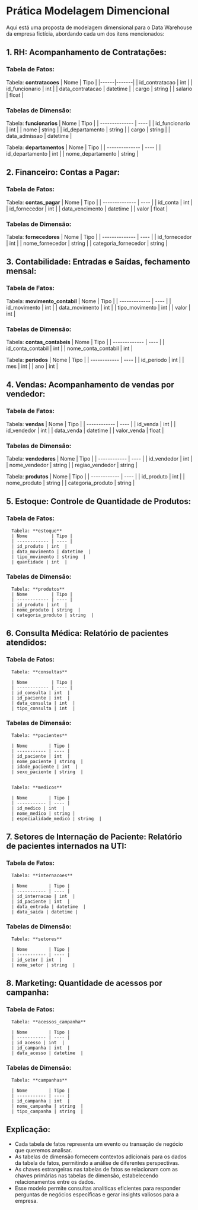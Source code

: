# Prática Modelagem Dimencional

Aqui está uma proposta de modelagem dimensional para o Data Warehouse da empresa fictícia, abordando cada um dos itens mencionados:

## 1. **RH: Acompanhamento de Contratações**:

### Tabela de Fatos: 

   Tabela: **contratacoes**
   | Nome | Tipo  |
   |------|-------|
   | id_contratacao |  int  |
   | id_funcionario |  int  |
   |  data_contratacao | datetime  |
   |  cargo | string   |
   |  salario |  float |
        
        
### Tabelas de Dimensão: 

Tabela: **funcionarios** 
| Nome           | Tipo |
| -------------- | ---- |
| id_funcionario | int  |
| nome | string  |
| id_departamento | string  |
| cargo | string  |
| data_admissao | datetime  |

Tabela: **departamentos** 
| Nome           | Tipo |
| -------------- | ---- |
| id_departamento | int  |
| nome_departamento | string  |


## 2. **Financeiro: Contas a Pagar**:

### Tabela de Fatos: 
Tabela: **contas_pagar** 
| Nome           | Tipo |
| -------------- | ---- |
| id_conta | int  |
| id_fornecedor | int  |
| data_vencimento | datetime  |
| valor | float  |
### Tabelas de Dimensão: 
Tabela: **fornecedores** 
| Nome           | Tipo |
| -------------- | ---- |
| id_fornecedor | int  |
| nome_fornecedor | string  |
| categoria_fornecedor | string  |


## 3. **Contabilidade: Entradas e Saídas, fechamento mensal**:
### Tabela de Fatos: 
Tabela: **movimento_contabil** 
| Nome          | Tipo |
| ------------- | ---- |
| id_movimento | int  |
| data_movimento | int  |
| tipo_movimento | int  |
| valor | int  |

### Tabelas de Dimensão: 
Tabela: **contas_contabeis** 
| Nome          | Tipo |
| ------------- | ---- |
| id_conta_contabil | int  |
| nome_conta_contabil | int  |
      

Tabela: **periodos** 
| Nome         | Tipo |
| ------------ | ---- |
| id_periodo | int  |
| mes | int  |
| ano | int  |


## 4. **Vendas: Acompanhamento de vendas por vendedor**:
### Tabela de Fatos: 
Tabela: **vendas** 
| Nome         | Tipo |
| ------------ | ---- |
| id_venda | int  |
| id_vendedor | int  |
| data_venda | datetime |
| valor_venda | float |



### Tabelas de Dimensão: 

Tabela: **vendedores** 
| Nome         | Tipo |
| ------------ | ---- |
| id_vendedor | int  |
| nome_vendedor | string  |
| regiao_vendedor | string  |


Tabela: **produtos** 
| Nome         | Tipo |
| ------------ | ---- |
| id_produto | int  |
| nome_produto | string |
| categoria_produto | string  |


## 5. **Estoque: Controle de Quantidade de Produtos**:
### Tabela de Fatos: 
      Tabela: **estoque** 
      | Nome         | Tipo |
      | ------------ | ---- |
      | id_produto | int  |
      | data_movimento | datetime  |
      | tipo_movimento | string  |
      | quantidade | int  |

### Tabelas de Dimensão: 
      Tabela: **produtos** 
      | Nome         | Tipo |
      | ------------ | ---- |
      | id_produto | int  |
      | nome_produto | string  |
      | categoria_produto | string  |


## 6. **Consulta Médica: Relatório de pacientes atendidos**:
### Tabela de Fatos: 

      Tabela: **consultas** 

      | Nome         | Tipo |
      | ------------ | ---- |
      | id_consulta | int  |
      | id_paciente | int  |
      | data_consulta | int  |
      | tipo_consulta | int  |

### Tabelas de Dimensão: 

      Tabela: **pacientes** 

      | Nome        | Tipo |
      | ----------- | ---- |
      | id_paciente | int  |
      | nome_paciente | string  |
      | idade_paciente | int  |
      | sexo_paciente | string  |


      Tabela: **medicos** 

      | Nome        | Tipo |
      | ----------- | ---- |
      | id_medico | int  |
      | nome_medico | string |
      | especialidade_medico | string  |

## 7. **Setores de Internação de Paciente: Relatório de pacientes internados na UTI**:
### Tabela de Fatos: 
  
      Tabela: **internacoes** 

      | Nome        | Tipo |
      | ----------- | ---- |
      | id_internacao | int  |
      | id_paciente | int  |
      | data_entrada | datetime  |
      | data_saida | datetime |

### Tabelas de Dimensão: 

      Tabela: **setores** 

      | Nome        | Tipo |
      | ----------- | ---- |
      | id_setor | int  |
      | nome_setor | string  |


## 8. **Marketing: Quantidade de acessos por campanha**:
### Tabela de Fatos: 

      Tabela: **acessos_campanha** 

      | Nome        | Tipo |
      | ----------- | ---- |
      | id_acesso | int  |
      | id_campanha | int  |
      | data_acesso | datetime  |

### Tabelas de Dimensão: 

      Tabela: **campanhas** 

      | Nome        | Tipo |
      | ----------- | ---- |
      | id_campanha | int  |
      | nome_campanha | string  |
      | tipo_campanha | string  |


## **Explicação**:
- Cada tabela de fatos representa um evento ou transação de negócio que queremos analisar.
- As tabelas de dimensão fornecem contextos adicionais para os dados da tabela de fatos, permitindo a análise de diferentes perspectivas.
- As chaves estrangeiras nas tabelas de fatos se relacionam com as chaves primárias nas tabelas de dimensão, estabelecendo relacionamentos entre os dados.
- Esse modelo permite consultas analíticas eficientes para responder perguntas de negócios específicas e gerar insights valiosos para a empresa.